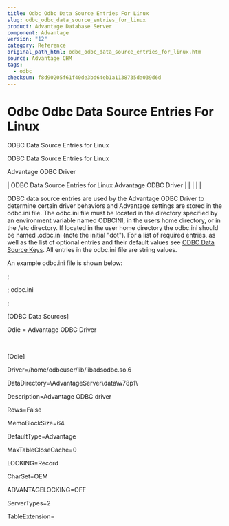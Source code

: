 ```yaml
---
title: Odbc Odbc Data Source Entries For Linux
slug: odbc_odbc_data_source_entries_for_linux
product: Advantage Database Server
component: Advantage
version: "12"
category: Reference
original_path_html: odbc_odbc_data_source_entries_for_linux.htm
source: Advantage CHM
tags:
  - odbc
checksum: f8d90205f61f40de3bd64eb1a1138735da039d6d
---
```


# Odbc Odbc Data Source Entries For Linux

ODBC Data Source Entries for Linux

ODBC Data Source Entries for Linux

Advantage ODBC Driver

| ODBC Data Source Entries for Linux  Advantage ODBC Driver |  |  |  |  |

ODBC data source entries are used by the Advantage ODBC Driver to determine certain driver behaviors and Advantage settings are stored in the odbc.ini file. The odbc.ini file must be located in the directory specified by an environment variable named ODBCINI, in the users home directory, or in the /etc directory. If located in the user home directory the odbc.ini should be named .odbc.ini (note the initial "dot"). For a list of required entries, as well as the list of optional entries and their default values see [ODBC Data Source Keys](odbc_odbc_data_source_keys.md). All entries in the odbc.ini file are string values.

An example odbc.ini file is shown below:

;

; odbc.ini

;

[ODBC Data Sources]

Odie = Advantage ODBC Driver

 

[Odie]

Driver=/home/odbcuser/lib/libadsodbc.so.6

DataDirectory=\\AdvantageServer\data\w78p1\

Description=Advantage ODBC driver

Rows=False

MemoBlockSize=64

DefaultType=Advantage

MaxTableCloseCache=0

LOCKING=Record

CharSet=OEM

ADVANTAGELOCKING=OFF

ServerTypes=2

TableExtension=
